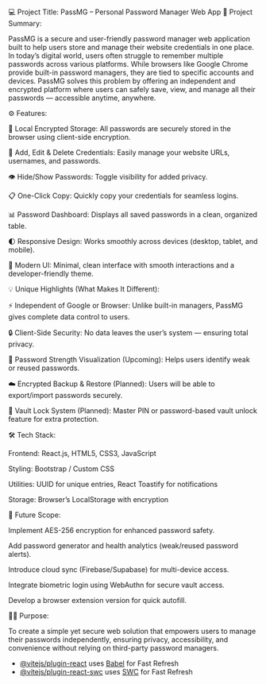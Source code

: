 💻 Project Title: PassMG – Personal Password Manager Web App
🧭 Project Summary:

PassMG is a secure and user-friendly password manager web application built to help users store and manage their website credentials in one place. In today’s digital world, users often struggle to remember multiple passwords across various platforms. While browsers like Google Chrome provide built-in password managers, they are tied to specific accounts and devices.
PassMG solves this problem by offering an independent and encrypted platform where users can safely save, view, and manage all their passwords — accessible anytime, anywhere.

⚙️ Features:

🔐 Local Encrypted Storage: All passwords are securely stored in the browser using client-side encryption.

💾 Add, Edit & Delete Credentials: Easily manage your website URLs, usernames, and passwords.

👁️ Hide/Show Passwords: Toggle visibility for added privacy.

📋 One-Click Copy: Quickly copy your credentials for seamless logins.

📊 Password Dashboard: Displays all saved passwords in a clean, organized table.

🌓 Responsive Design: Works smoothly across devices (desktop, tablet, and mobile).

🌈 Modern UI: Minimal, clean interface with smooth interactions and a developer-friendly theme.

💡 Unique Highlights (What Makes It Different):

⚡ Independent of Google or Browser: Unlike built-in managers, PassMG gives complete data control to users.

🔒 Client-Side Security: No data leaves the user’s system — ensuring total privacy.

🧠 Password Strength Visualization (Upcoming): Helps users identify weak or reused passwords.

☁️ Encrypted Backup & Restore (Planned): Users will be able to export/import passwords securely.

🔑 Vault Lock System (Planned): Master PIN or password-based vault unlock feature for extra protection.

🛠️ Tech Stack:

Frontend: React.js, HTML5, CSS3, JavaScript

Styling: Bootstrap / Custom CSS

Utilities: UUID for unique entries, React Toastify for notifications

Storage: Browser’s LocalStorage with encryption

🚀 Future Scope:

Implement AES-256 encryption for enhanced password safety.

Add password generator and health analytics (weak/reused password alerts).

Introduce cloud sync (Firebase/Supabase) for multi-device access.

Integrate biometric login using WebAuthn for secure vault access.

Develop a browser extension version for quick autofill.

🧑‍💻 Purpose:

To create a simple yet secure web solution that empowers users to manage their passwords independently, ensuring privacy, accessibility, and convenience without relying on third-party password managers.

- [@vitejs/plugin-react](https://github.com/vitejs/vite-plugin-react/blob/main/packages/plugin-react/README.md) uses [Babel](https://babeljs.io/) for Fast Refresh
- [@vitejs/plugin-react-swc](https://github.com/vitejs/vite-plugin-react-swc) uses [SWC](https://swc.rs/) for Fast Refresh
